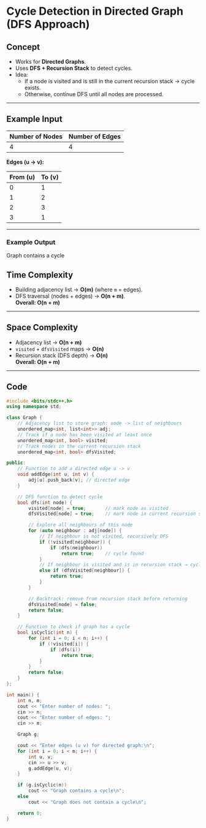 #  Cycle Detection in Directed Graph (DFS Approach)

##  Concept
- Works for **Directed Graphs**.  
- Uses **DFS + Recursion Stack** to detect cycles.  
- Idea:  
  - If a node is visited and is still in the current recursion stack → cycle exists.  
  - Otherwise, continue DFS until all nodes are processed.  

---

##  Example Input  

| **Number of Nodes** | **Number of Edges** |
|----------------------|----------------------|
| 4                    | 4                    |

**Edges (u → v):**

| From (u) | To (v) |
|----------|--------|
| 0        | 1      |
| 1        | 2      |
| 2        | 3      |
| 3        | 1      |

---


### Example Output
Graph contains a cycle



##  Time Complexity  
- Building adjacency list → **O(m)** (where `m` = edges).  
- DFS traversal (nodes + edges) → **O(n + m)**.  
 **Overall: O(n + m)**  

---

##  Space Complexity  
- Adjacency list → **O(n + m)**  
- `visited` + `dfsVisited` maps → **O(n)**  
- Recursion stack (DFS depth) → **O(n)**  
 **Overall: O(n + m)**  

---

##  Code  

```cpp
#include <bits/stdc++.h>
using namespace std;

class Graph {
    // Adjacency list to store graph: node -> list of neighbours
    unordered_map<int, list<int>> adj;
    // Track if a node has been visited at least once
    unordered_map<int, bool> visited;
    // Track nodes in the current recursion stack
    unordered_map<int, bool> dfsVisited;

public:
    // Function to add a directed edge u -> v
    void addEdge(int u, int v) {
        adj[u].push_back(v); // directed edge
    }

    // DFS function to detect cycle
    bool dfs(int node) {
        visited[node] = true;       // mark node as visited
        dfsVisited[node] = true;    // mark node in current recursion stack

        // Explore all neighbours of this node
        for (auto neighbour : adj[node]) {
            // If neighbour is not visited, recursively DFS
            if (!visited[neighbour]) {
                if (dfs(neighbour)) 
                    return true;    // cycle found
            }
            // If neighbour is visited and is in recursion stack → cycle detected
            else if (dfsVisited[neighbour]) {
                return true;
            }
        }

        // Backtrack: remove from recursion stack before returning
        dfsVisited[node] = false;
        return false;
    }

    // Function to check if graph has a cycle
    bool isCyclic(int n) {
        for (int i = 0; i < n; i++) {
            if (!visited[i]) {
                if (dfs(i)) 
                    return true;
            }
        }
        return false;
    }
};

int main() {
    int n, m;
    cout << "Enter number of nodes: ";
    cin >> n;
    cout << "Enter number of edges: ";
    cin >> m;

    Graph g;

    cout << "Enter edges (u v) for directed graph:\n";
    for (int i = 0; i < m; i++) {
        int u, v;
        cin >> u >> v;
        g.addEdge(u, v);
    }

    if (g.isCyclic(n))
        cout << "Graph contains a cycle\n";
    else
        cout << "Graph does not contain a cycle\n";

    return 0;
}



